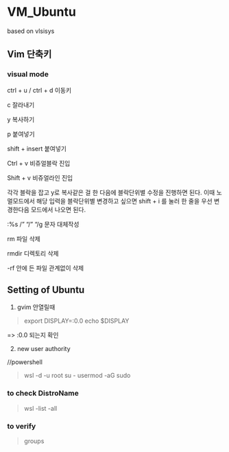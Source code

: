 # VM_Ubuntu
based on vlsisys


## Vim 단축키


### visual mode
ctrl + u / ctrl + d 이동키

c 잘라내기

y 복사하기

p 붙여넣기

shift + insert 붙여넣기

Ctrl + v 비쥬얼블락 진입

Shift + v 비쥬얼라인 진입

각각 블락을 잡고 y로 복사같은 걸 한 다음에 블락단위별 수정을 진행하면 된다. 이때 노멀모드에서 해당 입력을 블락단위별 변경하고 싶으면 shift + i 를 눌러 한 줄을 우선 변경한다음 모드에서 나오면 된다.

:%s /” “/” “/g 문자 대체작성

rm 파일 삭제

rmdir 디렉토리 삭제

-rf 안에 든 파일 관계없이 삭제


## Setting of Ubuntu


1. gvim 안열릴때
> export DISPLAY=:0.0
> echo $DISPLAY

=> :0.0 되는지 확인

2. new user authority

//powershell

> wsl -d <DistroName> -u root
> su -
> usermod -aG sudo <username>

### to check DistroName
> wsl -list -all

### to verify
> groups <username>
